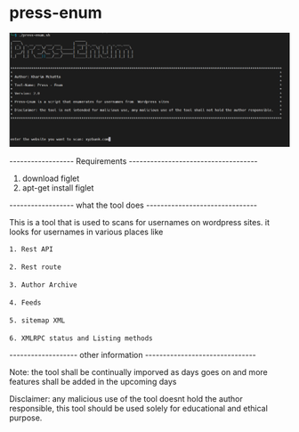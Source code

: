 # press-enum
![](img/press-enum-v2.png)


------------------ Requirements ------------------------------------
1. download figlet 
2. apt-get install figlet


------------------ what the tool does -------------------------------

This is a tool that is used to scans for usernames on wordpress sites. 
it looks for usernames in various places like
    
    1. Rest API
     
    2. Rest route
     
    3. Author Archive
    
    4. Feeds
     
    5. sitemap XML
    
    6. XMLRPC status and Listing methods

------------------- other information -------------------------------

Note: the tool shall be continually imporved as days goes on and more features shall be added in the upcoming days 

Disclaimer: any malicious use of the tool doesnt hold the author responsible, this tool should be used solely for educational and ethical purpose. 


